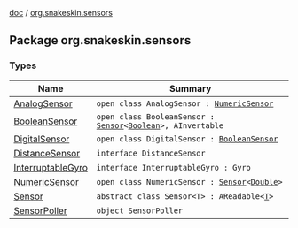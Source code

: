[doc](../index.md) / [org.snakeskin.sensors](./index.md)

## Package org.snakeskin.sensors

### Types

| Name | Summary |
|---|---|
| [AnalogSensor](-analog-sensor/index.md) | `open class AnalogSensor : `[`NumericSensor`](-numeric-sensor/index.md) |
| [BooleanSensor](-boolean-sensor/index.md) | `open class BooleanSensor : `[`Sensor`](-sensor/index.md)`<`[`Boolean`](https://kotlinlang.org/api/latest/jvm/stdlib/kotlin/-boolean/index.html)`>, AInvertable` |
| [DigitalSensor](-digital-sensor/index.md) | `open class DigitalSensor : `[`BooleanSensor`](-boolean-sensor/index.md) |
| [DistanceSensor](-distance-sensor/index.md) | `interface DistanceSensor` |
| [InterruptableGyro](-interruptable-gyro/index.md) | `interface InterruptableGyro : Gyro` |
| [NumericSensor](-numeric-sensor/index.md) | `open class NumericSensor : `[`Sensor`](-sensor/index.md)`<`[`Double`](https://kotlinlang.org/api/latest/jvm/stdlib/kotlin/-double/index.html)`>` |
| [Sensor](-sensor/index.md) | `abstract class Sensor<T> : AReadable<`[`T`](-sensor/index.md#T)`>` |
| [SensorPoller](-sensor-poller/index.md) | `object SensorPoller` |
